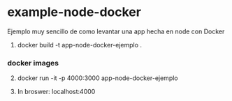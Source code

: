 # example-node-docker
Ejemplo muy sencillo de como levantar una app hecha en node con Docker

1.  docker build -t app-node-docker-ejemplo .

### docker images 

2. docker run -it  -p 4000:3000  app-node-docker-ejemplo

3. In broswer:  localhost:4000

